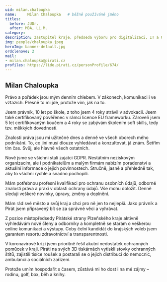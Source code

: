 ```yaml
---
uid: milan.chaloupka
name:     Milan Chaloupka  	# běžně používáné jméno
titles:
  before: JUDr.
  after: MBA, LL.M. 
category: 
description: zastupitel kraje, předseda výboru pro digitalizaci, IT a Otevřený kraj 
img: people/chaloupka.jpeg
heroImg: banner-default.jpg
ordclenove: 2
mail:
- milan.chaloupka@pirati.cz
profiles: https://lide.pirati.cz/personProfile/674/
---
```


## Milan Chaloupka

Právo a pořádek jsou mým denním chlebem. V zákonech, komunikaci i ve vztazích. Přesně to mi jde,
protože vím, jak na to.

Jsem právník, 10 let po škole, z toho jsem 4 roky strávil v advokacii. Jsem také certifikovaný
pověřenec v rámci licence EU frameworku. Zároveň jsem 5 let certifikovaným koučem a 4 roky se
zabývám školením soft skills, tedy tzv. měkkých dovedností.

Znalosti práva jsou mi užitečné dnes a denně ve všech oborech mého podnikání. To, co jiní musí
dlouze vyhledávat a konzultovat, já znám. Šetřím tím čas. Svůj, ale hlavně všech ostatních.

Nově jsme se všichni stali zajatci GDPR. Nestátním neziskovým organizacím, ale i podnikatelům a
malým firmám nabízím poradenství a aktuální informace o jejich povinnostech. Stručně, jasně a
přehledně tak, aby to všichni rychle a snadno pochopili.

Mám potřebnou profesní kvalifikaci pro ochranu osobních údajů, odborné znalosti práva a praxi v
oblasti ochrany údajů. Vše mohu doložit. Denně sleduji veškeré novinky, úpravy, změny a doplnění.

Mám rád své město a svůj kraj a chci pro ně jen to nejlepší. Jako právník a Pirát jsem připravený bít se
za správné věci a vyhrávat.

Z pozice místopředsedy Pirátské strany Plzeňského kraje aktivně vyhledávám nové členy a odborníky
a kompletně se starám o veškerou online komunikaci a výstupy. Coby čelní kandidát do krajských
voleb jsem garantem resortu zdravotnictví a transparentnosti.

V koronavirové krizi jsem prioritně řešil akutní nedostatek ochranných pomůcek v kraji. Piráti na
svých 3D tiskárnách vytiskli stovky ochranných štítů, zajistili tisíce roušek a postarali se o jejich
distribuci do nemocnic, ambulancí a sociálních zařízení.

Protože umím hospodařit s časem, zůstává mi ho dost i na mé zájmy – rodinu, golf, box, běh a knihy.
